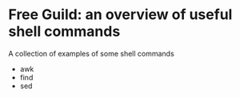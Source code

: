 # Free Guild: an overview of useful shell commands
A collection of examples of some shell commands
- awk
- find
- sed
